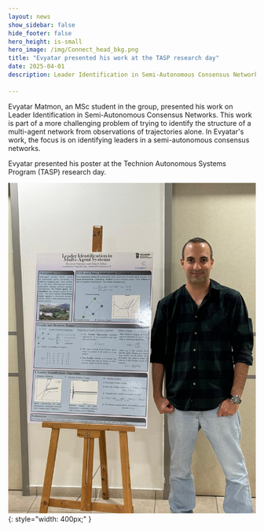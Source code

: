 ```yaml
---
layout: news
show_sidebar: false
hide_footer: false
hero_height: is-small
hero_image: /img/Connect_head_bkg.png
title: "Evyatar presented his work at the TASP research day"
date: 2025-04-01
description: Leader Identification in Semi-Autonomous Consensus Networks

---
```


Evyatar Matmon, an MSc student in the group, presented his work on Leader Identification in Semi-Autonomous Consensus Networks.  This work is part of a more challenging problem of trying to identify the structure of a multi-agent network from observations of trajectories alone.  In Evyatar's work, the focus is on identifying leaders in a semi-autonomous consensus networks.  

Evyatar presented his poster at the Technion Autonomous Systems Program (TASP) research day.

![Evyatar Matmon presenting his work](/img/work/Matmon_TASPposter.jpeg){: style="width: 400px;" }



